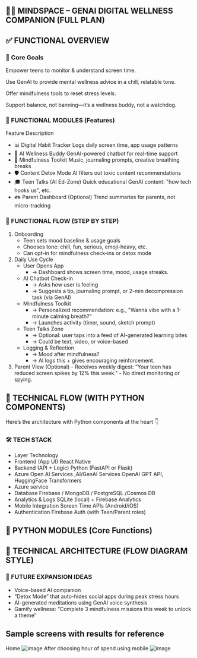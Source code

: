 ## 📱💡 MINDSPACE – GENAI DIGITAL WELLNESS COMPANION (FULL PLAN)

## ✅ FUNCTIONAL OVERVIEW

### 🎯 Core Goals
Empower teens to monitor & understand screen time.

Use GenAI to provide mental wellness advice in a chill, relatable tone.

Offer mindfulness tools to reset stress levels.

Support balance, not banning—it’s a wellness buddy, not a watchdog.

### 🧩 FUNCTIONAL MODULES (Features)

Feature	Description
 - 📊 Digital Habit Tracker	Logs daily screen time, app usage patterns
 - 🤖 AI Wellness Buddy	GenAI-powered chatbot for real-time support
 - 🧘 Mindfulness Toolkit	Music, journaling prompts, creative breathing breaks
 - 🛡️ Content Detox Mode	AI filters out toxic content recommendations
 - 🎓 Teen Talks (AI Ed-Zone)	Quick educational GenAI content: "how tech hooks us", etc.
 - 👪 Parent Dashboard (Optional)	Trend summaries for parents, not micro-tracking

### 🔁 FUNCTIONAL FLOW (STEP BY STEP)
1. Onboarding
      - Teen sets mood baseline & usage goals
      - Chooses tone: chill, fun, serious, emoji-heavy, etc.
      - Can opt-in for mindfulness check-ins or detox mode
2. Daily Use Cycle
     - User Opens App
        - → Dashboard shows screen time, mood, usage streaks.
     - AI Chatbot Check-in
        - → Asks how user is feeling
        - → Suggests a tip, journaling prompt, or 2-min decompression task (via GenAI)
     - Mindfulness Toolkit
        - → Personalized recommendation: e.g., "Wanna vibe with a 1-minute calming breath?"
        - → Launches activity (timer, sound, sketch prompt)
    - Teen Talks Zone
        - → Optional: user taps into a feed of AI-generated learning bites
        - → Could be text, video, or voice-based
    - Logging & Reflection
        - → Mood after mindfulness?
        - → AI logs this + gives encouraging reinforcement.
3. Parent View (Optional)
        - Receives weekly digest: “Your teen has reduced screen spikes by 12% this week."
        - No direct monitoring or spying.

## 🔧 TECHNICAL FLOW (WITH PYTHON COMPONENTS)
Here’s the architecture with Python components at the heart 👇

### 🛠️ TECH STACK
- Layer	Technology
- Frontend (App UI)	React Native
- Backend (API + Logic)	Python (FastAPI or Flask)
- Azure Open AI Services ,AI/GenAI Services	OpenAI GPT API, HuggingFace Transformers
- Azure service
- Database	Firebase / MongoDB / PostgreSQL /Cosmos DB
- Analytics & Logs	SQLite (local) + Firebase Analytics
- Mobile Integration	Screen Time APIs (Android/iOS)
- Authentication	Firebase Auth (with Teen/Parent roles)

## 🧠 PYTHON MODULES (Core Functions)

     
## 🧭 TECHNICAL ARCHITECTURE (FLOW DIAGRAM STYLE)


### 🎯 FUTURE EXPANSION IDEAS
  - Voice-based AI companion
  - “Detox Mode” that auto-hides social apps during peak stress hours
  - AI-generated meditations using GenAI voice synthesis
  - Gamify wellness: “Complete 3 mindfulness missions this week to unlock a theme”


## Sample screens with results for reference
Home
 ![image](https://github.com/user-attachments/assets/64956e4c-47b0-4a82-94d1-dc7bf354d702)
 After choosing hour of spend using mobile
 ![image](https://github.com/user-attachments/assets/866ad42a-47f5-4f1e-9219-0f04c9e778fa)


